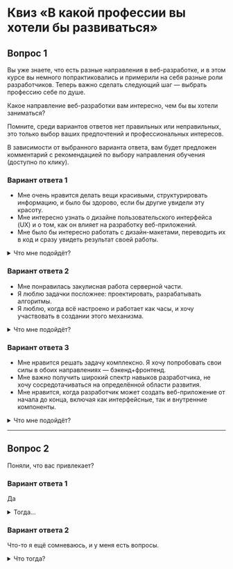 # Квиз «В какой профессии вы хотели бы развиваться»

## Вопрос 1

Вы уже знаете, что есть разные направления в веб-разработке, и в этом курсе вы немного попрактиковались и примерили на себя разные роли разработчиков. Теперь важно сделать следующий шаг — выбрать профессию себе по душе. 

Какое направление веб-разработки вам интересно, чем бы вы хотели заниматься?

Помните, среди вариантов ответов нет правильных или неправильных, это только выбор ваших предпочтений и профессиональных интересов.

В зависимости от выбранного варианта ответа, вам будет предложен комментарий с рекомендацией по выбору направления обучения (доступно по клику).

### Вариант ответа 1

- Мне очень нравится делать вещи красивыми, структурировать информацию, и было бы здорово, если бы другие увидели эту красоту.
- Мне интересно узнать о дизайне пользовательского интерфейса (UX) и о том, как он влияет на разработку веб-приложений.
- Мне было бы интересно работать с дизайн-макетами, переводить их в код и сразу увидеть результат своей работы.

<details>
  <summary> Что мне подойдёт?</summary>  
 
Приглашаем вас на курсы для фронтенд-разработчиков:
- [«Frontend-разработчик»](https://netology.ru/programs/front-end-basic), срок обучения 13 месяцев;
- [«Frontend-разработчик: с нуля до middle»](https://netology.ru/programs/front-end), срок обучения 20 месяцев.

-----
  
</details>

### Вариант ответа 2

- Мне понравилась закулисная работа серверной части.
- Я люблю задачки посложнее: проектировать, разрабатывать алгоритмы.
- Я люблю, когда всё настроено и работает как часы, и хочу участвовать в создании этого механизма.

<details>
  <summary> Что мне подойдёт?</summary>  
 
Добро пожаловать на курс [«Python-разработчик с нуля»](https://netology.ru/programs/python). Срок обучения 12 месяцев.

-----
  
</details>

### Вариант ответа 3

- Мне нравится решать задачу комплексно. Я хочу попробовать свои силы в обоих направлениях — бэкенд+фронтенд. 
- Мне важно получить широкий спектр навыков разработчика, не хочу сосредотачиваться на определённой области развития.
- Мне нравится, когда разработчик может создать веб-приложение от начала до конца, включая как интерфейсные, так и внутренние компоненты.

<details>
  <summary> Что мне подойдёт?</summary>  
 
Присоединяйтесь к нам на курсе [«Fullstack-разработчик на Python»](https://netology.ru/programs/fullstack-python-dev). Срок обучения 20 месяцев.

-----
  
</details>

-----

## Вопрос 2

Поняли, что вас привлекает?

### Вариант ответа 1

Да

<details>
  <summary> Тогда...</summary>  
 
Отлично! Тогда ждём вас на выбранном курсе.

-----
  
</details>

### Вариант ответа 2

Что-то я ещё сомневаюсь, и у меня есть вопросы.

<details>
  <summary> Что тогда?</summary>  
 
Очень вас понимаем, сомневаться и искать дополнительную информацию при выборе профессии — это нормально.

-----
  
</details>
